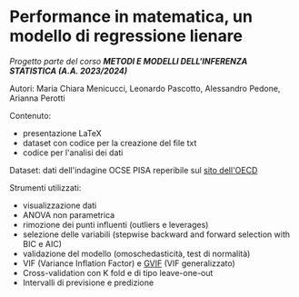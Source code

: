 # Performance in matematica, un modello di regressione lienare
_Progetto parte del corso __METODI E MODELLI DELL'INFERENZA STATISTICA (A.A. 2023/2024)___

Autori: Maria Chiara Menicucci, Leonardo Pascotto, Alessandro Pedone, Arianna Perotti

Contenuto:
- presentazione LaTeX
- dataset con codice per la creazione del file txt
- codice per l'analisi dei dati

Dataset: dati dell'indagine OCSE PISA reperibile sul [sito dell'OECD](https://www.oecd.org/pisa/data/)

Strumenti utilizzati:
- visualizzazione dati
- ANOVA non parametrica
- rimozione dei punti influenti (outliers e leverages)
- selezione delle variabili (stepwise backward and forward selection with BIC e AIC)
- validazione del modello (omoschedasticità, test di normalità)
- VIF (Variance Inflation Factor) e [GVIF](https://stats.stackexchange.com/questions/430412/vif-for-categorical-variable-with-more-than-2-categories) (VIF generalizzato)
- Cross-validation con K fold e di tipo leave-one-out
- Intervalli di previsione e predizione
